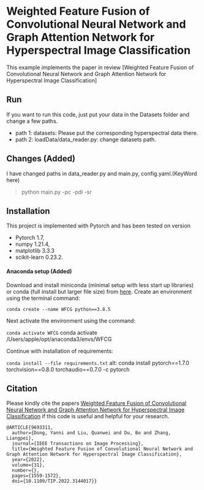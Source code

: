 # Weighted Feature Fusion of Convolutional Neural Network and Graph Attention Network for Hyperspectral Image Classification

This example implements the paper in review [Weighted Feature Fusion of Convolutional Neural Network and Graph Attention Network for Hyperspectral Image Classification]

## Run
If you want to run this code, just put your data in the Datasets folder and change a few paths.
- path 1: datasets: Please put the corresponding hyperspectral data there.
- path 2: loadData/data_reader.py: change datasets path.

## Changes (Added)
I have changed paths in data_reader.py and main.py, config.yaml.(KeyWord here)

> python main.py -pc -pdi -sr

## Installation
This project is implemented with Pytorch and has been tested on version 
- Pytorch               1.7, 
- numpy                 1.21.4, 
- matplotlib            3.3.3 
- scikit-learn          0.23.2.



#### Anaconda setup (Added)
Download and install miniconda (minimal setup with less start up libraries) or conda (full install but larger file size) from [here](https://www.anaconda.com/products/distribution#Downloads). Create an environment using the terminal command:

`conda create --name WFCG python==3.8.5`

Next activate the environment using the command:

`conda activate WFCG`
conda activate /Users/apple/opt/anaconda3/envs/WFCG

Continue with installation of requirements:

`conda install --file requirements.txt` 
alt: conda install pytorch==1.7.0 torchvision==0.8.0 torchaudio==0.7.0 -c pytorch


## Citation
Please kindly cite the papers [Weighted Feature Fusion of Convolutional Neural Network and Graph Attention Network for Hyperspectral Image Classification](https://ieeexplore.ieee.org/abstract/document/9693311) if this code is useful and helpful for your research.


```
@ARTICLE{9693311,
  author={Dong, Yanni and Liu, Quanwei and Du, Bo and Zhang, Liangpei},
  journal={IEEE Transactions on Image Processing}, 
  title={Weighted Feature Fusion of Convolutional Neural Network and Graph Attention Network for Hyperspectral Image Classification}, 
  year={2022},
  volume={31},
  number={},
  pages={1559-1572},
  doi={10.1109/TIP.2022.3144017}}
```